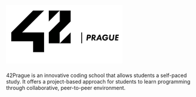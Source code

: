 ![42Prague logo](Assets/42Prague_logo.png)
---
42Prague is an innovative coding school that allows students a self-paced study. It offers a project-based approach for students to learn programming through collaborative, peer-to-peer environment.


